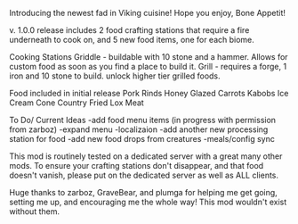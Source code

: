 Introducing the newest fad in Viking cuisine! Hope you enjoy, Bone Appetit!

v. 1.0.0 release includes 2 food crafting stations that require a fire underneath to cook on, and 5 new food items, one for each biome.

Cooking Stations
Griddle  - buildable with 10 stone and a hammer. Allows for custom food as soon as you find a place to build it.
Grill       - requires a forge, 1 iron and 10 stone to build. unlock higher tier grilled foods.

Food included in initial release
Pork Rinds
Honey Glazed Carrots
Kabobs
Ice Cream Cone
Country Fried Lox Meat


To Do/ Current Ideas
-add food menu items (in progress with permission from zarboz)
-expand menu
-localizaion
-add another new processing station for food
-add new food drops from creatures
-meals/config sync

This mod is routinely tested on a dedicated server with a great many other mods. To ensure your crafting stations don't disappear, and that food doesn't vanish, please put on the dedicated server as well as ALL clients.


Huge thanks to zarboz, GraveBear, and plumga for helping me get going, setting me up, and encouraging me the whole way! This mod wouldn't exist without them.